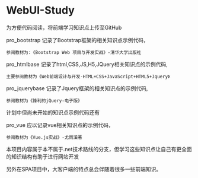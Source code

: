 # WebUI-Study
为方便代码阅读，将前端学习知识点上传至GitHub

pro_bootstrap 记录了Bootstrap框架的相关知识点示例代码，

	参阅教材为:《Bootstrap Web 项目与开发实战》-清华大学出版社

pro_htmlbase 记录了html,CSS,JS,H5,JQuery相关知识点的示例代码,

	主要参阅教材为《Web前端设计与开发-HTML+CSS+JavaScript+HTML5+Jquery》

pro_jquerybase 记录了Jquery框架的相关知识点的示例代码,

	参阅教材为《锋利的jQuery-电子版》

计划中但尚未开始的知识点示例代码还有

pro_vue 应以记录vue相关知识点的示例代码，
	
	参阅教材为《Vue.js实战》-尤雨溪著

本项目内容属于本不属于.net技术路线的分支，但学习这些知识点让自己有更全面的知识结构有助于进行网站开发

另外在SPA项目中，大客户端的特点总会伴随着很多一些前端知识。

